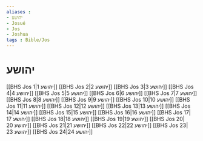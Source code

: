 ```yaml
---
aliases : 
- יהושע
- Josué
- Jos
- Joshua
tags : Bible/Jos
---
```


# יהושע

[[BHS Jos 1|יהושע 1]]
[[BHS Jos 2|יהושע 2]]
[[BHS Jos 3|יהושע 3]]
[[BHS Jos 4|יהושע 4]]
[[BHS Jos 5|יהושע 5]]
[[BHS Jos 6|יהושע 6]]
[[BHS Jos 7|יהושע 7]]
[[BHS Jos 8|יהושע 8]]
[[BHS Jos 9|יהושע 9]]
[[BHS Jos 10|יהושע 10]]
[[BHS Jos 11|יהושע 11]]
[[BHS Jos 12|יהושע 12]]
[[BHS Jos 13|יהושע 13]]
[[BHS Jos 14|יהושע 14]]
[[BHS Jos 15|יהושע 15]]
[[BHS Jos 16|יהושע 16]]
[[BHS Jos 17|יהושע 17]]
[[BHS Jos 18|יהושע 18]]
[[BHS Jos 19|יהושע 19]]
[[BHS Jos 20|יהושע 20]]
[[BHS Jos 21|יהושע 21]]
[[BHS Jos 22|יהושע 22]]
[[BHS Jos 23|יהושע 23]]
[[BHS Jos 24|יהושע 24]]
